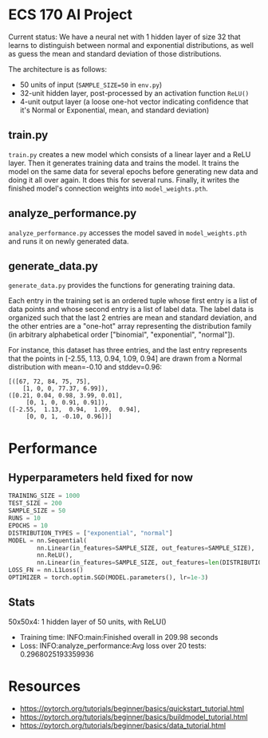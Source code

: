 # ECS 170 AI Project
Current status: We have a neural net with 1 hidden layer of size 32 that learns
to distinguish between normal and exponential distributions, as well as guess
the mean and standard deviation of those distributions.

The architecture is as follows:
* 50 units of input (`SAMPLE_SIZE=50` in `env.py`)
* 32-unit hidden layer, post-processed by an activation function `ReLU()`
* 4-unit output layer (a loose one-hot vector indicating confidence that it's
  Normal or Exponential, mean, and standard deviation)

## train.py
`train.py` creates a new model which consists of a linear layer and a ReLU
layer. Then it generates training data and trains the model. It trains the model
on the same data for several epochs before generating new data and doing it all
over again. It does this for several runs. Finally, it writes the finished
model's connection weights into `model_weights.pth`.

## analyze_performance.py
`analyze_performance.py` accesses the model saved in `model_weights.pth` and
runs it on newly generated data.

## generate_data.py
`generate_data.py` provides the functions for generating training data.

Each entry in the training set is an ordered tuple whose first entry is a list
of data points and whose second entry is a list of label data. The label data is
organized such that the last 2 entries are mean and standard deviation, and the
other entries are a "one-hot" array representing the distribution family (in
arbitrary alphabetical order ["binomial", "exponential", "normal"]).

For instance, this dataset has three entries, and the last entry represents that
the points in [-2.55, 1.13, 0.94, 1.09, 0.94] are drawn from a Normal
distribution with mean=-0.10 and stddev=0.96:

```
[([67, 72, 84, 75, 75],
	[1, 0, 0, 77.37, 6.99]),
([0.21, 0.04, 0.98, 3.99, 0.01],
	 [0, 1, 0, 0.91, 0.91]),
([-2.55,  1.13,  0.94,  1.09,  0.94],
	 [0, 0, 1, -0.10, 0.96])]
```
# Performance
## Hyperparameters held fixed for now
```python
TRAINING_SIZE = 1000
TEST_SIZE = 200
SAMPLE_SIZE = 50
RUNS = 10
EPOCHS = 10
DISTRIBUTION_TYPES = ["exponential", "normal"]
MODEL = nn.Sequential(
        nn.Linear(in_features=SAMPLE_SIZE, out_features=SAMPLE_SIZE),
        nn.ReLU(),
        nn.Linear(in_features=SAMPLE_SIZE, out_features=len(DISTRIBUTION_TYPES)+2))
LOSS_FN = nn.L1Loss()
OPTIMIZER = torch.optim.SGD(MODEL.parameters(), lr=1e-3)
```

## Stats
50x50x4: 1 hidden layer of 50 units, with ReLU()
* Training time: INFO:main:Finished overall in 209.98 seconds
* Loss: INFO:analyze_performance:Avg loss over 20 tests: 0.2968025193359936

# Resources
* https://pytorch.org/tutorials/beginner/basics/quickstart_tutorial.html
* https://pytorch.org/tutorials/beginner/basics/buildmodel_tutorial.html
* https://pytorch.org/tutorials/beginner/basics/data_tutorial.html
